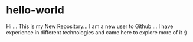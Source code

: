 # hello-world

Hi ... This is my New Repository...
I am a new user to Github ...
I have experience in different technologies and came here to explore more of it :)
